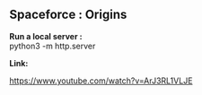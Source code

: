 ## Spaceforce : Origins  

**Run a local server :**  
python3 -m http.server  

**Link:**  

https://www.youtube.com/watch?v=ArJ3RL1VLJE
